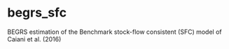 # begrs_sfc
BEGRS estimation of the Benchmark stock-flow consistent (SFC) model of Caiani et al. (2016)
